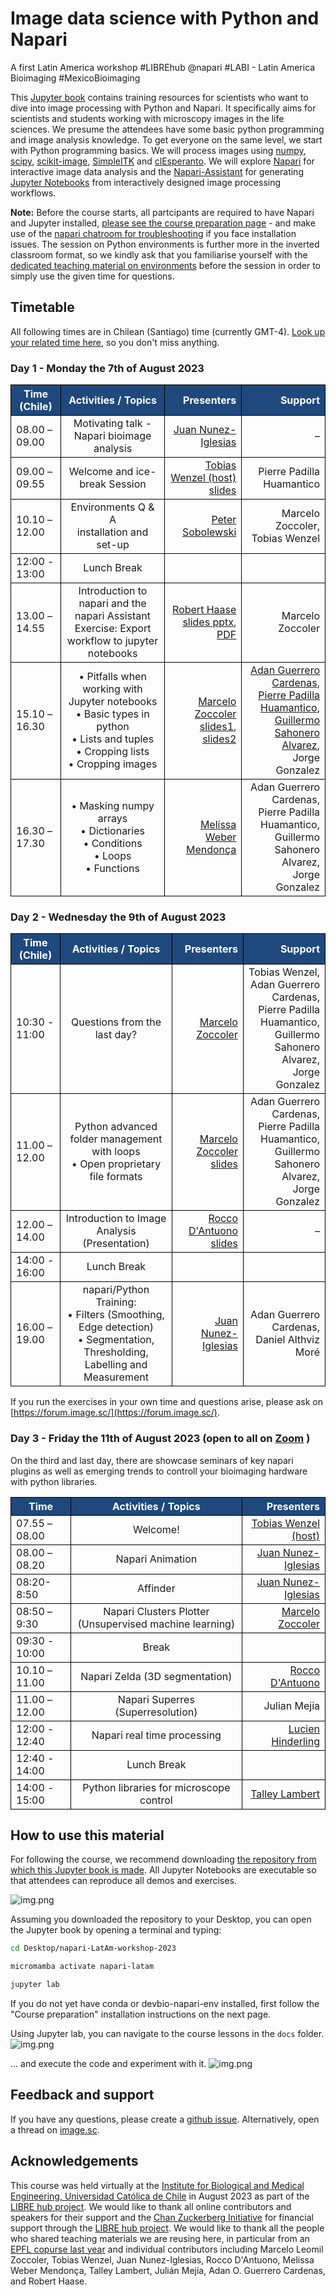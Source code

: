 # Image data science with Python and Napari

A first Latin America workshop #LIBREhub @napari #LABI - Latin America Bioimaging #MexicoBioimaging

This [Jupyter book](https://jupyterbook.org/) contains training resources for scientists who want to dive into image processing with Python and Napari. 
It specifically aims for scientists and students working with microscopy images in the life sciences.
We presume the attendees have some basic python programming and image analysis knowledge. 
To get everyone on the same level, we start with Python programming basics.
We will process images using [numpy](https://numpy.org), [scipy](https://www.scipy.org/), [scikit-image](https://scikit-image.org/), [SimpleITK](https://simpleitk.org/) and [clEsperanto](https://github.com/clEsperanto/pyclesperanto_prototype).
We will explore [Napari](https://napari.org) for interactive image data analysis and the [Napari-Assistant](https://github.com/haesleinhuepf/napari-assistant) for generating [Jupyter Notebooks](https://jupyterlab.readthedocs.io/en/stable/) from interactively designed image processing workflows. 

**Note:** 
Before the course starts, all partcipants are required to have Napari and Jupyter installed, [please see the course preparation page](https://librehub.github.io/napari-LatAm-workshop-2023/day0/pre-requirements/to_be_installed.html) - and make use of the [napari chatroom for troubleshooting](https://napari.zulipchat.com/#narrow/stream/393209-napari-latam-workshop-2023/) if you face installation issues. The session on Python environments is further more in the inverted classroom format, so we kindly ask that you familiarise yourself with the [dedicated teaching material on environments](https://hackmd.io/@talley/SJB_lObBi#Python-environments-workshop) before the session in order to simply use the given time for questions.


## Timetable

All following times are in Chilean (Santiago) time (currently GMT-4). [Look up your related time here](https://timezonewizard.com/tn-75s), so you don't miss anything.

<style>
.markdown-table {width:100%;}
.markdown-table th, .markdown-table td {border: 1px solid black; border-collapse: collapse;}
.markdown-table th, .markdown-table .special {background-color: #1f497d; color: white !important;}
.bullet {font-size: 1em;}
</style>


### Day 1 - Monday the 7th of August 2023

<div class="markdown-table">

| <div class="special">Time (Chile)</div>     | <div class="special">Activities / Topics</div> | <div class="special">Presenters</div> | <div class="special">Support</div> |
| -------------    |:-------------:| -----:|-----:|
| 08.00 – 09.00 | Motivating talk - Napari bioimage analysis | [Juan Nunez-Iglesias](https://twitter.com/jnuneziglesias) | – |
| 09.00 – 09.55 | Welcome and ice-break Session | [Tobias Wenzel (host)](https://twitter.com/MakerTobey) <br>[slides](https://github.com/LIBREhub/napari-LatAm-workshop-2023/tree/main/docs/Napari_LatAm_workshop_flash-talk_introductions.pdf)| Pierre Padilla Huamantico |
| 10.10 – 12.00 | Environments Q & A <br> installation and set-up | [Peter Sobolewski](https://www.linkedin.com/in/peter-sobolewski-8787b8260/) | Marcelo Zoccoler, <br>Tobias Wenzel |
| 12:00 - 13:00 | Lunch Break | | |
| 13.00 – 14.55 | Introduction to napari and the napari Assistant <br>Exercise: Export workflow to jupyter notebooks | [Robert Haase](https://twitter.com/haesleinhuepf)  <br>[slides pptx](https://f1000research.com/slides/12-937), [PDF](https://github.com/LIBREhub/napari-LatAm-workshop-2023/tree/main/docs/day1/1_introduction_to_napari/Intro_napari.pdf) | Marcelo Zoccoler |
| 15.10 – 16.30 | •	Pitfalls when working with Jupyter notebooks <br>•	Basic types in python <br>•	Lists and tuples <br>• Cropping lists <br>• Cropping images | [Marcelo Zoccoler](https://twitter.com/zoccolermarcelo) <br>[slides1](https://github.com/LIBREhub/napari-LatAm-workshop-2023/raw/main/docs/day1/3_Python_Introduction/Python_basics.pdf), [slides2](https://github.com/LIBREhub/napari-LatAm-workshop-2023/raw/main/docs/day1/3_Python_Introduction/Python_data_structures.pdf)| [Adan Guerrero Cardenas](https://twitter.com/AdanGue1),  <br>[Pierre Padilla Huamantico](https://twitter.com/biodotpe),  <br>[Guillermo Sahonero Alvarez](https://www.linkedin.com/in/guillermosahonero/?originalSubdomain=bo),  <br>Jorge Gonzalez |
| 16.30 – 17.30 | •	Masking numpy arrays <br>•	Dictionaries <br>•	Conditions <br>• Loops <br>• Functions | [Melissa Weber Mendonça](https://twitter.com/melissawm) | Adan Guerrero Cardenas,  <br>Pierre Padilla Huamantico,  <br>Guillermo Sahonero Alvarez,  <br>Jorge Gonzalez |
    
</div>

### Day 2 - Wednesday the 9th of August 2023

<div class="markdown-table">

| <div class="special">Time (Chile)</div>     | <div class="special">Activities / Topics</div> | <div class="special">Presenters</div> | <div class="special">Support</div> |
| -------------    |:-------------:| -----:|-----:|
| 10:30 - 11:00 | Questions from the last day? | [Marcelo Zoccoler](https://twitter.com/zoccolermarcelo) | Tobias Wenzel,  <br>Adan Guerrero Cardenas,  <br>Pierre Padilla Huamantico,  <br>Guillermo Sahonero Alvarez,  <br>Jorge Gonzalez |
| 11.00 – 12.00 | Python advanced folder management with loops <br>• Open proprietary file formats | [Marcelo Zoccoler](https://twitter.com/zoccolermarcelo) <br>[slides](https://github.com/LIBREhub/napari-LatAm-workshop-2023/raw/main/docs/day2/1_File_paths/File_paths.pdf) | Adan Guerrero Cardenas,  <br>Pierre Padilla Huamantico,  <br>Guillermo Sahonero Alvarez,  <br>Jorge Gonzalez|
| 12.00 – 14.00 | Introduction to Image Analysis (Presentation) | [Rocco D'Antuono](https://twitter.com/RogerDAntuono) <br>[slides](https://drive.google.com/file/d/1BNkMPtYxnyANF1srXI6B6P-J_torzDiS/view?usp=sharing)| – |
| 14:00 - 16:00 | Lunch Break | | |
| 16.00 – 19.00 | napari/Python Training: <br>• Filters (Smoothing, Edge detection) <br>• Segmentation, Thresholding, Labelling and Measurement | [Juan Nunez-Iglesias](https://twitter.com/jnuneziglesias) | Adan Guerrero Cardenas,  <br>Daniel Althviz Moré |

</div>

If you run the exercises in your own time and questions arise, please ask on [https://forum.image.sc/](https://forum.image.sc/).


### Day 3 - Friday the 11th of August 2023 (open to all on [Zoom](https://zoom.us/j/91498853978?pwd=M0hYek5MczlVZXg2VWQ0U2pid0l0UT09) )

On the third and last day, there are showcase seminars of key napari plugins as well as emerging trends to controll your bioimaging hardware with python libraries.

<div class="markdown-table">

| <div class="special">Time</div> | <div class="special">Activities / Topics</div> | <div class="special">Presenters</div> |
| ------------- |:-------------:| -----:|
| 07.55 – 08.00 | Welcome! | [Tobias Wenzel (host)](https://twitter.com/MakerTobey) |
| 08.00 – 08.20 | Napari Animation | [Juan Nunez-Iglesias](https://twitter.com/jnuneziglesias) |
| 08:20-8:50 | Affinder | [Juan Nunez-Iglesias](https://twitter.com/jnuneziglesias) |
| 08:50 – 9:30 | Napari Clusters Plotter (Unsupervised machine learning) | [Marcelo Zoccoler](https://twitter.com/zoccolermarcelo) |
| 09:30 - 10:00 | Break | |
| 10.10 – 11.00 | Napari Zelda (3D segmentation) | [Rocco D'Antuono](https://twitter.com/RogerDAntuono) |
| 11.00 – 12.00 | Napari Superres (Superresolution) | Julian Mejia |
| 12:00 - 12:40 | Napari real time processing | [Lucien Hinderling](https://twitter.com/lhinderling) |
| 12:40 - 14:00 | Lunch Break | |
| 14:00 - 15:00 | Python libraries for microscope control | [Talley Lambert](https://twitter.com/TalleyJLambert) |

</div>


## How to use this material

For following the course, we recommend downloading [the repository from which this Jupyter book is made](https://github.com/LIBREhub/napari-LatAm-workshop-2023).
All Jupyter Notebooks are executable so that attendees can reproduce all demos and exercises.

![img.png](how_to_download.png)

Assuming you downloaded the repository to your Desktop, you can open the Jupyter book by opening a terminal and typing:

```bash
cd Desktop/napari-LatAm-workshop-2023

micromamba activate napari-latam

jupyter lab
```
If you do not yet have conda or devbio-napari-env installed, first follow the "Course preparation" installation instructions on the next page.

Using Jupyter lab, you can navigate to the course lessons in the `docs` folder.
![img.png](jupyterlab.png)

... and execute the code and experiment with it.
![img.png](jupyterlab2.png)

## Feedback and support

If you have any questions, please create a [github issue](https://librehub.github.io/napari-LatAm-workshop-2023/issues).
Alternatively, open a thread on [image.sc](https://image.sc).

## Acknowledgements

This course was held virtually at the [Institute for Biological and Medical Engineering, Universidad Católica de Chile](https://ingenieriabiologicaymedica.uc.cl/en/) in August 2023 as part of the [LIBRE hub project](https://librehub.github.io/). We would like to thank all online contributors and speakers for their support and the [Chan Zuckerberg Initiative](https://chanzuckerberg.com/imaging/latin-american-hub-for-bioimaging-through-open-hardware/) for financial support through the [LIBRE hub project](https://librehub.github.io/). 
We would like to thank all the people who shared teaching materials we are reusing here, in particular from an [EPFL copurse last year](https://github.com/BiAPoL/Image-data-science-with-Napari-and-Python-LatAm2023) and individual contributors including Marcelo Leomil Zoccoler, Tobias Wenzel, Juan Nunez-Iglesias, Rocco D'Antuono, Melissa Weber Mendonça, Talley Lambert, Julián Mejía, Adan O. Guerrero Cardenas, and Robert Haase.




